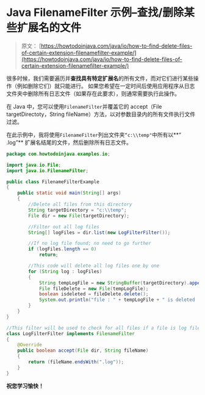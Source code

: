 # Java FilenameFilter 示例–查找/删除某些扩展名的文件

> 原文： [https://howtodoinjava.com/java/io/how-to-find-delete-files-of-certain-extension-filenamefilter-example/](https://howtodoinjava.com/java/io/how-to-find-delete-files-of-certain-extension-filenamefilter-example/)

很多时候，我们需要遍历并**查找具有特定扩展名**的所有文件，而对它们进行某些操作（例如删除它们）就只能进行。 如果您希望在一定时间后使用应用程序从日志文件夹中删除所有日志文件（如果存在此要求），则通常需要执行此操作。

在 Java 中，您可以使用`FilenameFilter`并覆盖它的 accept（File targetDirectoty，String fileName）方法，以对参数目录内的所有文件执行文件过滤。

在此示例中，我将使用`FilenameFilter`列出文件夹`“c:\\temp"`中所有以**“ .log”** 扩展名结尾的文件，然后删除所有日志文件。

```java
package com.howtodoinjava.examples.io;

import java.io.File;
import java.io.FilenameFilter;

public class FilenameFilterExample 
{
	public static void main(String[] args) 
	{
		//Delete all files from this directory
		String targetDirectory = "c:\\temp";
		File dir = new File(targetDirectory);

		//Filter out all log files
		String[] logFiles = dir.list(new LogFilterFilter());

		//If no log file found; no need to go further
		if (logFiles.length == 0)
			return;

		//This code will delete all log files one by one
		for (String log : logFiles) 
		{
			String tempLogFile = new StringBuffer(targetDirectory).append(File.separator).append(log).toString();
			File fileDelete = new File(tempLogFile);
			boolean isdeleted = fileDelete.delete();
			System.out.println("file : " + tempLogFile + " is deleted : " + isdeleted);
		}
	}
}

//This filter will be used to check for all files if a file is log file
class LogFilterFilter implements FilenameFilter 
{
	@Override
	public boolean accept(File dir, String fileName) 
	{
		return (fileName.endsWith(".log"));
	}
}

```

**祝您学习愉快！**